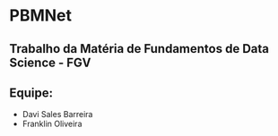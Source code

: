 # PBMNet
## Trabalho da Matéria de Fundamentos de Data Science - FGV

## Equipe:
* Davi Sales Barreira
* Franklin Oliveira
